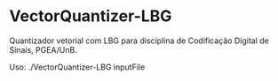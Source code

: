 # VectorQuantizer-LBG

Quantizador vetorial com LBG para disciplina de Codificação Digital de Sinais, PGEA/UnB.

Uso:
./VectorQuantizer-LBG inputFile

